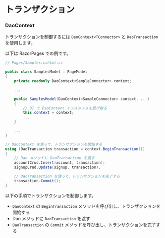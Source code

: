 # トランザクション


### DaoContext

トランザクションを制御するには `DaoContext<TConnector>` と `DaoTransaction` を使用します。

以下は RazorPages での例です。


```csharp
// Pages/Samples.cshtml.cs

public class SamplesModel : PageModel
{
	private readonly DaoContext<SampleConnector> context;

	...

    public SamplesModel(DaoContext<SampleConnector> context, ...)
	{
		// DI で DaoContext インスタンスを受け取る
		this.context = context;
		...
	}

	...
}
```

```csharp
// DaoContext を使って、トランザクションを開始する
using (DaoTransaction transaction = context.BeginTransaction())
{
	// Dao メソッドに DaoTransaction を渡す
	accountCrud.Insert(account, transaction);
	signupCrud.Update(signup, transaction);

	// DaoTransaction を使って、トランザクションを完了する
	transaction.Commit();
}
```

以下の手順でトランザクションを制御します。

* `DaoContext` の `BeginTransaction` メソッドを呼び出し、トランザクションを開始する
* Dao メソッドに `DaoTransaction` を渡す
* `DaoTransaction` の `Commit` メソッドを呼び出し、トランザクションを完了する
